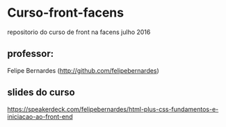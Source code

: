 # Curso-front-facens

repositorio do curso de front na facens julho 2016

## professor: 
Felipe Bernardes (http://github.com/felipebernardes)

## slides do curso
https://speakerdeck.com/felipebernardes/html-plus-css-fundamentos-e-iniciacao-ao-front-end
